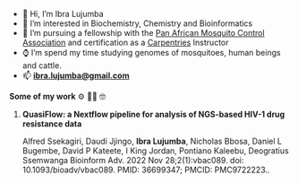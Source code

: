 - 👋 Hi, I’m Ibra Lujumba
- 🖤 I’m interested in Biochemistry, Chemistry and Bioinformatics
- 👷 I’m pursuing a fellowship with the [Pan African Mosquito Control Association](https://www.pamca.org/en) and certification as a [Carpentries](https://carpentries.org/) Instructor
- ⌚️ I’m spend my time studying genomes of mosquitoes, human beings and cattle.
- 📫 **ibra.lujumba@gmail.com**


**Some of my work** ⚙ 👨‍💻 🤓

1. **QuasiFlow: a Nextflow pipeline for analysis of NGS-based HIV-1 drug resistance data**

    Alfred Ssekagiri, Daudi Jjingo, **Ibra Lujumba**, Nicholas Bbosa, Daniel L Bugembe, David P Kateete, I King Jordan, Pontiano Kaleebu, Deogratius Ssemwanga
    Bioinform Adv. 2022 Nov 28;2(1):vbac089. doi:
10.1093/bioadv/vbac089. PMID: 36699347; PMCID: PMC9722223..


<!---
harbi811/harbi811 is a ✨ special ✨ repository because its `README.md` (this file) appears on your GitHub profile.
You can click the Preview link to take a look at your changes.
--->
